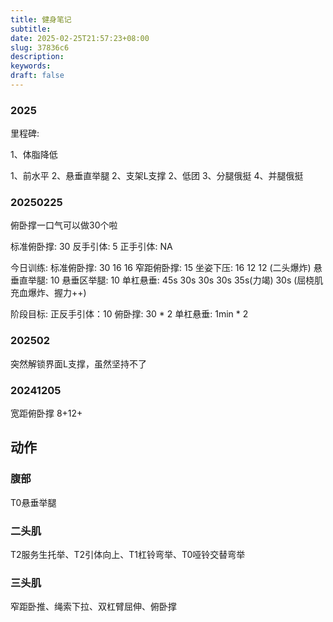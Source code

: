 ```yaml
---
title: 健身笔记
subtitle:
date: 2025-02-25T21:57:23+08:00
slug: 37836c6
description:
keywords:
draft: false
---
```


### 2025

里程碑: 

1、体脂降低

1、前水平
2、悬垂直举腿
2、支架L支撑
2、低团
3、分腿俄挺
4、并腿俄挺


### 20250225
俯卧撑一口气可以做30个啦

标准俯卧撑: 30
反手引体: 5
正手引体: NA 

今日训练:
标准俯卧撑: 30 16 16
窄距俯卧撑: 15
坐姿下压: 16 12 12 (二头爆炸)
悬垂直举腿: 10 
悬垂区举腿: 10
单杠悬垂:  45s 30s 30s 30s 35s(力竭) 30s (屈桡肌充血爆炸、握力++)

阶段目标: 
正反手引体：10
俯卧撑: 30 * 2
单杠悬垂: 1min * 2

### 202502
突然解锁界面L支撑，虽然坚持不了

### 20241205
宽距俯卧撑 8+12+



## 动作


### 腹部
T0悬垂举腿

### 二头肌
T2服务生托举、T2引体向上、T1杠铃弯举、T0哑铃交替弯举

### 三头肌
窄距卧推、绳索下拉、双杠臂屈伸、俯卧撑